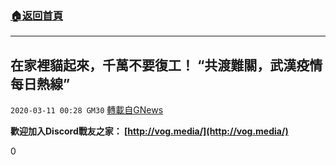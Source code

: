 ###  [:house:返回首頁](https://github.com/ourhimalayas/txt)
---

## 在家裡貓起來，千萬不要復工！ “共渡難關，武漢疫情每日熱線”
`2020-03-11 00:28 GM30` [轉載自GNews](https://gnews.org/zh-hant/138261/)

**歡迎加入Discord戰友之家： [http://vog.media/](http://vog.media/)**

0
